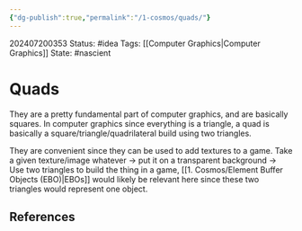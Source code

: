 ```yaml
---
{"dg-publish":true,"permalink":"/1-cosmos/quads/"}
---
```


202407200353
Status: #idea
Tags: [[Computer Graphics\|Computer Graphics]]
State: #nascient
# Quads

They are a pretty fundamental part of computer graphics, and are basically squares. In computer graphics since everything is a triangle, a quad is basically a square/triangle/quadrilateral build using two triangles. 

They are convenient since they can be used to add textures to a game. Take a given texture/image whatever -> put it on a transparent background -> Use two triangles to build the thing in a game, [[1. Cosmos/Element Buffer Objects (EBO)\|EBOs]] would likely be relevant here since these two triangles would represent one object.


## References
